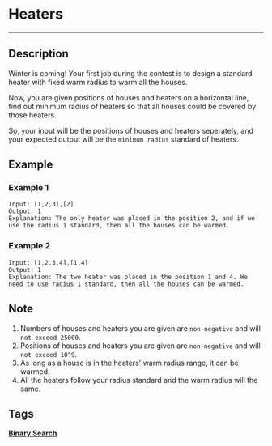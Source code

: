 # Heaters
-----
## Description
Winter is coming! Your first job during the contest is to design a standard heater with fixed warm radius to warm all the houses.

Now, you are given positions of houses and heaters on a horizontal line, find out minimum radius of heaters so that all houses could be covered by those heaters.

So, your input will be the positions of houses and heaters seperately, and your expected output will be the ```minimum radius``` standard of heaters.

## Example
### Example 1
```
Input: [1,2,3],[2]
Output: 1
Explanation: The only heater was placed in the position 2, and if we use the radius 1 standard, then all the houses can be warmed.
```

### Example 2
```
Input: [1,2,3,4],[1,4]
Output: 1
Explanation: The two heater was placed in the position 1 and 4. We need to use radius 1 standard, then all the houses can be warmed.
```

## Note
1. Numbers of houses and heaters you are given are ```non-negative``` and will ```not exceed 25000```.
2. Positions of houses and heaters you are given are ```non-negative``` and will ```not exceed 10^9```.
3. As long as a house is in the heaters' warm radius range, it can be warmed.
4. All the heaters follow your radius standard and the warm radius will the same.

## Tags
**[Binary Search](https://leetcode.com/tag/binary-search)**
